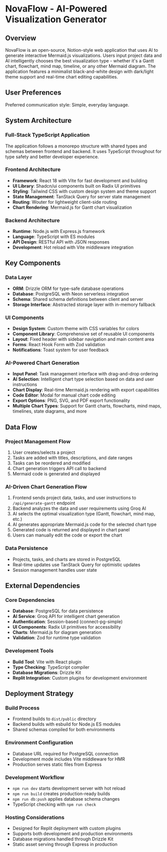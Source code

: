 # NovaFlow - AI-Powered Visualization Generator

## Overview

NovaFlow is an open-source, Notion-style web application that uses AI to generate interactive Mermaid.js visualizations. Users input project data and AI intelligently chooses the best visualization type - whether it's a Gantt chart, flowchart, mind map, timeline, or any other Mermaid diagram. The application features a minimalist black-and-white design with dark/light theme support and real-time chart editing capabilities.

## User Preferences

Preferred communication style: Simple, everyday language.

## System Architecture

### Full-Stack TypeScript Application
The application follows a monorepo structure with shared types and schemas between frontend and backend. It uses TypeScript throughout for type safety and better developer experience.

### Frontend Architecture
- **Framework**: React 18 with Vite for fast development and building
- **UI Library**: Shadcn/ui components built on Radix UI primitives
- **Styling**: Tailwind CSS with custom design system and theme support
- **State Management**: TanStack Query for server state management
- **Routing**: Wouter for lightweight client-side routing
- **Chart Rendering**: Mermaid.js for Gantt chart visualization

### Backend Architecture
- **Runtime**: Node.js with Express.js framework
- **Language**: TypeScript with ES modules
- **API Design**: RESTful API with JSON responses
- **Development**: Hot reload with Vite middleware integration

## Key Components

### Data Layer
- **ORM**: Drizzle ORM for type-safe database operations
- **Database**: PostgreSQL with Neon serverless integration
- **Schema**: Shared schema definitions between client and server
- **Storage Interface**: Abstracted storage layer with in-memory fallback

### UI Components
- **Design System**: Custom theme with CSS variables for colors
- **Component Library**: Comprehensive set of reusable UI components
- **Layout**: Fixed header with sidebar navigation and main content area
- **Forms**: React Hook Form with Zod validation
- **Notifications**: Toast system for user feedback

### AI-Powered Chart Generation
- **Input Panel**: Task management interface with drag-and-drop ordering
- **AI Selection**: Intelligent chart type selection based on data and user instructions
- **Chart Display**: Real-time Mermaid.js rendering with export capabilities
- **Code Editor**: Modal for manual chart code editing
- **Export Options**: PNG, SVG, and PDF export functionality
- **Multiple Chart Types**: Support for Gantt charts, flowcharts, mind maps, timelines, state diagrams, and more

## Data Flow

### Project Management Flow
1. User creates/selects a project
2. Tasks are added with titles, descriptions, and date ranges
3. Tasks can be reordered and modified
4. Chart generation triggers API call to backend
5. Mermaid code is generated and displayed

### AI-Driven Chart Generation Flow
1. Frontend sends project data, tasks, and user instructions to `/api/generate-gantt` endpoint
2. Backend analyzes the data and user requirements using Groq AI
3. AI selects the optimal visualization type (Gantt, flowchart, mind map, etc.)
4. AI generates appropriate Mermaid.js code for the selected chart type
5. Generated code is returned and displayed in chart panel
6. Users can manually edit the code or export the chart

### Data Persistence
- Projects, tasks, and charts are stored in PostgreSQL
- Real-time updates use TanStack Query for optimistic updates
- Session management handles user state

## External Dependencies

### Core Dependencies
- **Database**: PostgreSQL for data persistence
- **AI Service**: Groq API for intelligent chart generation
- **Authentication**: Session-based (connect-pg-simple)
- **UI Components**: Radix UI primitives for accessibility
- **Charts**: Mermaid.js for diagram generation
- **Validation**: Zod for runtime type validation

### Development Tools
- **Build Tool**: Vite with React plugin
- **Type Checking**: TypeScript compiler
- **Database Migrations**: Drizzle Kit
- **Replit Integration**: Custom plugins for development environment

## Deployment Strategy

### Build Process
- Frontend builds to `dist/public` directory
- Backend builds with esbuild for Node.js ES modules
- Shared schemas compiled for both environments

### Environment Configuration
- Database URL required for PostgreSQL connection
- Development mode includes Vite middleware for HMR
- Production serves static files from Express

### Development Workflow
- `npm run dev` starts development server with hot reload
- `npm run build` creates production-ready builds
- `npm run db:push` applies database schema changes
- TypeScript checking with `npm run check`

### Hosting Considerations
- Designed for Replit deployment with custom plugins
- Supports both development and production environments
- Database migrations handled through Drizzle Kit
- Static asset serving through Express in production